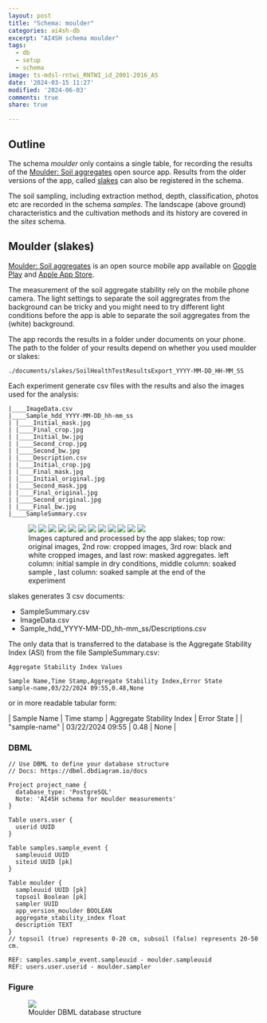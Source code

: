 ```yaml
---
layout: post
title: "Schema: moulder"
categories: ai4sh-db
excerpt: "AI4SH schema moulder"
tags:
  - db
  - setup
  - schema
image: ts-mdsl-rntwi_RNTWI_id_2001-2016_AS
date: '2024-03-15 11:27'
modified: '2024-06-03'
comments: true
share: true

---
```


## Outline

The schema _moulder_ only contains a single table, for recording the results of the [Moulder: Soil aggregates](https://play.google.com/store/apps/details?id=slaker.sydneyuni.au.com.slaker) open source app. Results from the older versions of the app, called [slakes](https://play.google.com/store/apps/details?id=slaker.sydneyuni.au.com.slaker) can also be registered in the schema.

The soil sampling, including extraction method, depth, classification, photos etc are recorded in the schema _samples_. The landscape (above ground) characteristics and the cultivation methods and its history are covered in the _sites_ schema.

## Moulder (slakes)

[Moulder: Soil aggregates](https://play.google.com/store/apps/details?id=slaker.sydneyuni.au.com.slaker) is an open source mobile app available on [Google Play](https://play.google.com/store/apps/details?id=slaker.sydneyuni.au.com.slaker) and [Apple App Store](https://apps.apple.com/us/app/slakes-soil-health-test/id6449554197).

The measurement of the soil aggregate stability rely on the mobile phone camera. The light settings to separate the soil aggregrates from the background can be tricky and you might need to try different light conditions before the app is able to separate the soil aggregates from the (white) background.

The app records the results in a folder under <span class='file'>documents</span> on your phone. The path to the folder of your results depend on whether you used moulder or slakes:

```
./documents/slakes/SoilHealthTestResultsExport_YYYY-MM-DD_HH-MM_SS
```

Each experiment generate csv files with the results and also the images used for the analysis:
```
|____ImageData.csv
|____Sample_hdd_YYYY-MM-DD_hh-mm_ss
| |____Initial_mask.jpg
| |____Final_crop.jpg
| |____Initial_bw.jpg
| |____Second_crop.jpg
| |____Second_bw.jpg
| |____Description.csv
| |____Initial_crop.jpg
| |____Final_mask.jpg
| |____Initial_original.jpg
| |____Second_mask.jpg
| |____Final_original.jpg
| |____Second_original.jpg
| |____Final_bw.jpg
|____SampleSummary.csv
```

<figure class="third">
<img src="../../images/Initial_original.jpg">
<img src="../../images/Second_original.jpg">
<img src="../../images/Final_original.jpg">

<img src="../../images/Initial_crop.jpg">
<img src="../../images/Second_crop.jpg">
<img src="../../images/Final_crop.jpg">

<img src="../../images/Initial_bw.jpg">
<img src="../../images/Second_bw.jpg">
<img src="../../images/Final_bw.jpg">

<img src="../../images/Initial_mask.jpg">
<img src="../../images/Second_mask.jpg">
<img src="../../images/Final_mask.jpg">

<figcaption> Images captured and processed by the app <span class='app'>slakes</span>; top row: original images, 2nd row: cropped images, 3rd row: black and white cropped images, and last row: masked aggregates. left column: initial sample in dry conditions, middle column: soaked sample , last column: soaked sample at the end of the experiment</figcaption>
</figure>

<span class='apss'>slakes</span> generates 3 csv documents:

- SampleSummary.csv
- ImageData.csv
- Sample_hdd_YYYY-MM-DD_hh-mm_ss/Descriptions.csv

The only data that is transferred to the database is the Aggregate Stability Index (ASI) from the file <span class='file'>SampleSummary.csv</span>:

```
Aggregate Stability Index Values

Sample Name,Time Stamp,Aggregate Stability Index,Error State
sample-name,03/22/2024 09:55,0.48,None
```

or in more readable tabular form:


| Sample Name | Time stamp | Aggregate Stability Index | Error State |
| "sample-name" | 03/22/2024 09:55 | 0.48 | None |

### DBML

```
// Use DBML to define your database structure
// Docs: https://dbml.dbdiagram.io/docs

Project project_name {
  database_type: 'PostgreSQL'
  Note: 'AI4SH schema for moulder measurements'
}

Table users.user {
  userid UUID
}

Table samples.sample_event {
  sampleuuid UUID
  siteid UUID [pk]
}

Table moulder {
  sampleuuid UUID [pk]
  topsoil Boolean [pk]
  sampler UUID
  app_version_moulder BOOLEAN
  aggregate_stability_index float
  description TEXT
}
// topsoil (true) represents 0-20 cm, subsoil (false) represents 20-50 cm.

REF: samples.sample_event.sampleuuid - moulder.sampleuuid
REF: users.user.userid - moulder.sampler
```

### Figure

<figure>
<a href="../../images/DBML_schema-moulder.png">
<img src="../../images/DBML_schema-moulder.png"></a>
<figcaption>Moulder DBML database structure</figcaption>
</figure>
